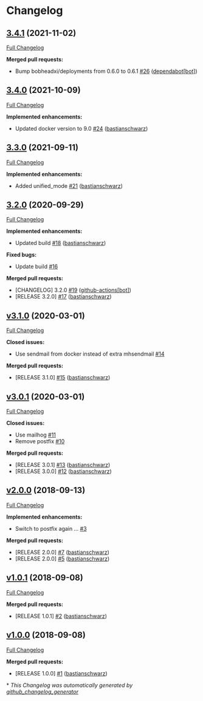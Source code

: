 # Changelog

## [3.4.1](https://github.com/codenamephp/chef.cookbook.localmail/tree/3.4.1) (2021-11-02)

[Full Changelog](https://github.com/codenamephp/chef.cookbook.localmail/compare/3.4.0...3.4.1)

**Merged pull requests:**

- Bump bobheadxi/deployments from 0.6.0 to 0.6.1 [\#26](https://github.com/codenamephp/chef.cookbook.localmail/pull/26) ([dependabot[bot]](https://github.com/apps/dependabot))

## [3.4.0](https://github.com/codenamephp/chef.cookbook.localmail/tree/3.4.0) (2021-10-09)

[Full Changelog](https://github.com/codenamephp/chef.cookbook.localmail/compare/3.3.0...3.4.0)

**Implemented enhancements:**

- Updated docker version to 9.0 [\#24](https://github.com/codenamephp/chef.cookbook.localmail/pull/24) ([bastianschwarz](https://github.com/bastianschwarz))

## [3.3.0](https://github.com/codenamephp/chef.cookbook.localmail/tree/3.3.0) (2021-09-11)

[Full Changelog](https://github.com/codenamephp/chef.cookbook.localmail/compare/3.2.0...3.3.0)

**Implemented enhancements:**

- Added unified\_mode [\#21](https://github.com/codenamephp/chef.cookbook.localmail/pull/21) ([bastianschwarz](https://github.com/bastianschwarz))

## [3.2.0](https://github.com/codenamephp/chef.cookbook.localmail/tree/3.2.0) (2020-09-29)

[Full Changelog](https://github.com/codenamephp/chef.cookbook.localmail/compare/v3.1.0...3.2.0)

**Implemented enhancements:**

- Updated build [\#18](https://github.com/codenamephp/chef.cookbook.localmail/pull/18) ([bastianschwarz](https://github.com/bastianschwarz))

**Fixed bugs:**

- Update build [\#16](https://github.com/codenamephp/chef.cookbook.localmail/issues/16)

**Merged pull requests:**

- \[CHANGELOG\] 3.2.0 [\#19](https://github.com/codenamephp/chef.cookbook.localmail/pull/19) ([github-actions[bot]](https://github.com/apps/github-actions))
- \[RELEASE 3.2.0\] [\#17](https://github.com/codenamephp/chef.cookbook.localmail/pull/17) ([bastianschwarz](https://github.com/bastianschwarz))

## [v3.1.0](https://github.com/codenamephp/chef.cookbook.localmail/tree/v3.1.0) (2020-03-01)

[Full Changelog](https://github.com/codenamephp/chef.cookbook.localmail/compare/v3.0.1...v3.1.0)

**Closed issues:**

- Use sendmail from docker instead of extra mhsendmail [\#14](https://github.com/codenamephp/chef.cookbook.localmail/issues/14)

**Merged pull requests:**

- \[RELEASE 3.1.0\] [\#15](https://github.com/codenamephp/chef.cookbook.localmail/pull/15) ([bastianschwarz](https://github.com/bastianschwarz))

## [v3.0.1](https://github.com/codenamephp/chef.cookbook.localmail/tree/v3.0.1) (2020-03-01)

[Full Changelog](https://github.com/codenamephp/chef.cookbook.localmail/compare/v2.0.0...v3.0.1)

**Closed issues:**

- Use mailhog [\#11](https://github.com/codenamephp/chef.cookbook.localmail/issues/11)
- Remove postfix [\#10](https://github.com/codenamephp/chef.cookbook.localmail/issues/10)

**Merged pull requests:**

- \[RELEASE 3.0.1\] [\#13](https://github.com/codenamephp/chef.cookbook.localmail/pull/13) ([bastianschwarz](https://github.com/bastianschwarz))
- \[RELEASE 3.0.0\] [\#12](https://github.com/codenamephp/chef.cookbook.localmail/pull/12) ([bastianschwarz](https://github.com/bastianschwarz))

## [v2.0.0](https://github.com/codenamephp/chef.cookbook.localmail/tree/v2.0.0) (2018-09-13)

[Full Changelog](https://github.com/codenamephp/chef.cookbook.localmail/compare/v1.0.1...v2.0.0)

**Implemented enhancements:**

- Switch to postfix again ... [\#3](https://github.com/codenamephp/chef.cookbook.localmail/issues/3)

**Merged pull requests:**

- \[RELEASE 2.0.0\] [\#7](https://github.com/codenamephp/chef.cookbook.localmail/pull/7) ([bastianschwarz](https://github.com/bastianschwarz))
- \[RELEASE 2.0.0\] [\#5](https://github.com/codenamephp/chef.cookbook.localmail/pull/5) ([bastianschwarz](https://github.com/bastianschwarz))

## [v1.0.1](https://github.com/codenamephp/chef.cookbook.localmail/tree/v1.0.1) (2018-09-08)

[Full Changelog](https://github.com/codenamephp/chef.cookbook.localmail/compare/v1.0.0...v1.0.1)

**Merged pull requests:**

- \[RELEASE 1.0.1\] [\#2](https://github.com/codenamephp/chef.cookbook.localmail/pull/2) ([bastianschwarz](https://github.com/bastianschwarz))

## [v1.0.0](https://github.com/codenamephp/chef.cookbook.localmail/tree/v1.0.0) (2018-09-08)

[Full Changelog](https://github.com/codenamephp/chef.cookbook.localmail/compare/783fe4617cb3f3c8aad212ba09018b31f042d54e...v1.0.0)

**Merged pull requests:**

- \[RELEASE 1.0.0\] [\#1](https://github.com/codenamephp/chef.cookbook.localmail/pull/1) ([bastianschwarz](https://github.com/bastianschwarz))



\* *This Changelog was automatically generated by [github_changelog_generator](https://github.com/github-changelog-generator/github-changelog-generator)*
